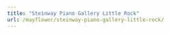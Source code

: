 ```yaml
---
title: "Steinway Piano Gallery Little Rock"
url: /mayflower/steinway-piano-gallery-little-rock/
---
```

